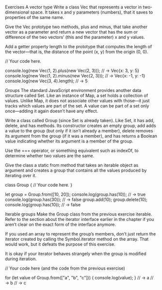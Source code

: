 Exercises
A vector type
Write a class Vec that represents a vector in two-dimensional space. It takes x and y parameters (numbers), that it saves to properties of the same name.

Give the Vec prototype two methods, plus and minus, that take another vector as a parameter and return a new vector that has the sum or difference of the two vectors’ (this and the parameter) x and y values.

Add a getter property length to the prototype that computes the length of the vector—that is, the distance of the point (x, y) from the origin (0, 0).

// Your code here.

console.log(new Vec(1, 2).plus(new Vec(2, 3)));
// → Vec{x: 3, y: 5}
console.log(new Vec(1, 2).minus(new Vec(2, 3)));
// → Vec{x: -1, y: -1}
console.log(new Vec(3, 4).length);
// → 5

Groups
The standard JavaScript environment provides another data structure called Set. Like an instance of Map, a set holds a collection of values. Unlike Map, it does not associate other values with those—it just tracks which values are part of the set. A value can be part of a set only once—adding it again doesn’t have any effect.

Write a class called Group (since Set is already taken). Like Set, it has add, delete, and has methods. Its constructor creates an empty group, add adds a value to the group (but only if it isn’t already a member), delete removes its argument from the group (if it was a member), and has returns a Boolean value indicating whether its argument is a member of the group.

Use the === operator, or something equivalent such as indexOf, to determine whether two values are the same.

Give the class a static from method that takes an iterable object as argument and creates a group that contains all the values produced by iterating over it.

class Group {
  // Your code here.
}

let group = Group.from([10, 20]);
console.log(group.has(10));
// → true
console.log(group.has(30));
// → false
group.add(10);
group.delete(10);
console.log(group.has(10));
// → false

Iterable groups
Make the Group class from the previous exercise iterable. Refer to the section about the iterator interface earlier in the chapter if you aren’t clear on the exact form of the interface anymore.

If you used an array to represent the group’s members, don’t just return the iterator created by calling the Symbol.iterator method on the array. That would work, but it defeats the purpose of this exercise.

It is okay if your iterator behaves strangely when the group is modified during iteration.

// Your code here (and the code from the previous exercise)

for (let value of Group.from(["a", "b", "c"])) {
  console.log(value);
}
// → a
// → b
// → c
